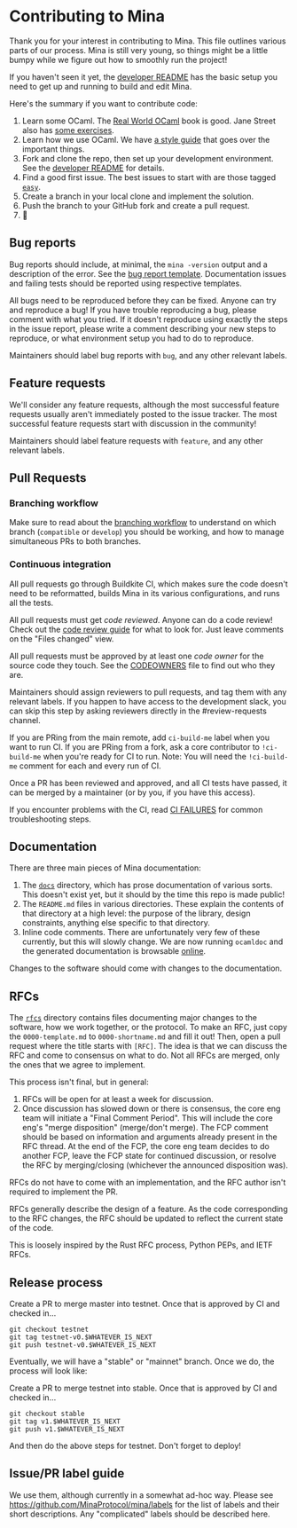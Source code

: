 # Contributing to Mina

Thank you for your interest in contributing to Mina. This file outlines
various parts of our process. Mina is still very young, so things might be a
little bumpy while we figure out how to smoothly run the project!

If you haven't seen it yet, the [developer README](README-dev.md) has the
basic setup you need to get up and running to build and edit Mina.

Here's the summary if you want to contribute code:

1. Learn some OCaml. The [Real World OCaml](https://dev.realworldocaml.org/toc.html) book is good. Jane Street also has [some exercises](https://github.com/janestreet/learn-ocaml-workshop).
2. Learn how we use OCaml. We have [a style guide](https://docs.minaprotocol.com/en/developers/style-guide) that goes over the important things.
3. Fork and clone the repo, then set up your development environment. See the [developer README](README-dev.md) for details.
4. Find a good first issue. The best issues to start with are those tagged [`easy`](https://github.com/MinaProtocol/mina/labels/easy).
5. Create a branch in your local clone and implement the solution.
6. Push the branch to your GitHub fork and create a pull request.
7. 🙌

## Bug reports

Bug reports should include, at minimal, the `mina -version` output and
a description of the error. See the [bug report
template](.github/ISSUE_TEMPLATE/1-BUG_REPORT.yml). Documentation
issues and failing tests should be reported using respective templates.

All bugs need to be reproduced before they can be fixed. Anyone can try and
reproduce a bug! If you have trouble reproducing a bug, please comment with what
you tried. If it doesn't reproduce using exactly the steps in the issue report,
please write a comment describing your new steps to reproduce, or what environment
setup you had to do to reproduce.

Maintainers should label bug reports with `bug`, and any other relevant labels.

## Feature requests

We'll consider any feature requests, although the most successful feature
requests usually aren't immediately posted to the issue tracker. The most
successful feature requests start with discussion in the community!

Maintainers should label feature requests with `feature`, and any other relevant
labels.

## Pull Requests

### Branching workflow

Make sure to read about the [branching workflow](README-branching.md) to
understand on which branch (`compatible` or `develop`) you should be working,
and how to manage simultaneous PRs to both branches.

### Continuous integration

All pull requests go through Buildkite CI, which makes sure the code doesn't need to
be reformatted, builds Mina in its various configurations, and runs all the
tests.

All pull requests must get _code reviewed_. Anyone can do a code
review! Check out the [code review
guide](https://docs.minaprotocol.com/en/developers/code-reviews) for
what to look for. Just leave comments on the "Files changed" view.

All pull requests must be approved by at least one _code owner_ for the
source code they touch. See the [CODEOWNERS](./CODEOWNERS) file to
find out who they are.

Maintainers should assign reviewers to pull requests, and tag them with any
relevant labels. If you happen to have access to the development slack,
you can skip this step by asking reviewers directly in the #review-requests channel.

If you are PRing from the main remote, add `ci-build-me` label when you want to run CI. If you are PRing from a fork, ask a core contributor to `!ci-build-me` when you're ready for CI to run. Note: You will need the `!ci-build-me` comment for each and every run of CI.

Once a PR has been reviewed and approved, and all CI tests have passed, it can be merged
by a maintainer (or by you, if you have this access).

If you encounter problems with the CI, read [CI FAILURES](README-ci-failures.md)
for common troubleshooting steps.

## Documentation

There are three main pieces of Mina documentation:

1. The [`docs`](docs/) directory, which has prose documentation of various sorts. This
   doesn't exist yet, but it should by the time this repo is made public!
2. The `README.md` files in various directories. These explain the contents of that
   directory at a high level: the purpose of the library, design constraints, anything else
   specific to that directory.
3. Inline code comments. There are unfortunately very few of these currently,
   but this will slowly change. We are now running `ocamldoc` and the generated
   documentation is browsable
   [online](https://mina-docs.storage.googleapis.com/index.html).

Changes to the software should come with changes to the documentation.

## RFCs

The [`rfcs`](rfcs/) directory contains files documenting major changes
to the software, how we work together, or the protocol. To make an
RFC, just copy the `0000-template.md` to `0000-shortname.md` and fill
it out! Then, open a pull request where the title starts with
`[RFC]`. The idea is that we can discuss the RFC and come to consensus
on what to do. Not all RFCs are merged, only the ones that we agree to
implement.

This process isn't final, but in general:

1. RFCs will be open for at least a week for discussion.
2. Once discussion has slowed down or there is consensus, the core eng team
   will initiate a "Final Comment Period". This will include the core eng's
   "merge disposition" (merge/don't merge). The FCP comment should be based
   on information and arguments already present in the RFC thread. At the
   end of the FCP, the core eng team decides to do another FCP, leave the FCP
   state for continued discussion, or resolve the RFC by merging/closing
   (whichever the announced disposition was).

RFCs do not have to come with an implementation, and the RFC author isn't
required to implement the PR.

RFCs generally describe the design of a feature. As the code corresponding to
the RFC changes, the RFC should be updated to reflect the current state of the
code.

This is loosely inspired by the Rust RFC process, Python PEPs, and IETF RFCs.

## Release process

Create a PR to merge master into testnet. Once that is approved by CI and checked in...

```
git checkout testnet
git tag testnet-v0.$WHATEVER_IS_NEXT
git push testnet-v0.$WHATEVER_IS_NEXT
```

Eventually, we will have a "stable" or "mainnet" branch. Once we do, the process will look like:

Create a PR to merge testnet into stable. Once that is approved by CI and checked in...

```
git checkout stable
git tag v1.$WHATEVER_IS_NEXT
git push v1.$WHATEVER_IS_NEXT
```

And then do the above steps for testnet. Don't forget to deploy!

## Issue/PR label guide

We use them, although currently in a somewhat ad-hoc way. Please see
https://github.com/MinaProtocol/mina/labels for the list of labels and their
short descriptions. Any "complicated" labels should be described here.
